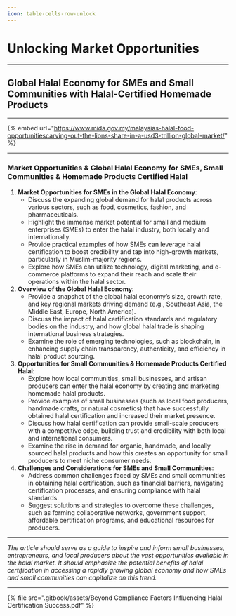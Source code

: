 ```yaml
---
icon: table-cells-row-unlock
---
```


# Unlocking Market Opportunities

***



## Global Halal Economy for SMEs and Small Communities with Halal-Certified Homemade Products



***



{% embed url="https://www.mida.gov.my/malaysias-halal-food-opportunitiescarving-out-the-lions-share-in-a-usd3-trillion-global-market/" %}

***

### Market Opportunities & Global Halal Economy for SMEs, Small Communities & Homemade Products Certified Halal

1. **Market Opportunities for SMEs in the Global Halal Economy**:
   * Discuss the expanding global demand for halal products across various sectors, such as food, cosmetics, fashion, and pharmaceuticals.
   * Highlight the immense market potential for small and medium enterprises (SMEs) to enter the halal industry, both locally and internationally.
   * Provide practical examples of how SMEs can leverage halal certification to boost credibility and tap into high-growth markets, particularly in Muslim-majority regions.
   * Explore how SMEs can utilize technology, digital marketing, and e-commerce platforms to expand their reach and scale their operations within the halal sector.
2. **Overview of the Global Halal Economy**:
   * Provide a snapshot of the global halal economy’s size, growth rate, and key regional markets driving demand (e.g., Southeast Asia, the Middle East, Europe, North America).
   * Discuss the impact of halal certification standards and regulatory bodies on the industry, and how global halal trade is shaping international business strategies.
   * Examine the role of emerging technologies, such as blockchain, in enhancing supply chain transparency, authenticity, and efficiency in halal product sourcing.
3. **Opportunities for Small Communities & Homemade Products Certified Halal**:
   * Explore how local communities, small businesses, and artisan producers can enter the halal economy by creating and marketing homemade halal products.
   * Provide examples of small businesses (such as local food producers, handmade crafts, or natural cosmetics) that have successfully obtained halal certification and increased their market presence.
   * Discuss how halal certification can provide small-scale producers with a competitive edge, building trust and credibility with both local and international consumers.
   * Examine the rise in demand for organic, handmade, and locally sourced halal products and how this creates an opportunity for small producers to meet niche consumer needs.
4. **Challenges and Considerations for SMEs and Small Communities**:
   * Address common challenges faced by SMEs and small communities in obtaining halal certification, such as financial barriers, navigating certification processes, and ensuring compliance with halal standards.
   * Suggest solutions and strategies to overcome these challenges, such as forming collaborative networks, government support, affordable certification programs, and educational resources for producers.

***

_The article should serve as a guide to inspire and inform small businesses, entrepreneurs, and local producers about the vast opportunities available in the halal market. It should emphasize the potential benefits of halal certification in accessing a rapidly growing global economy and how SMEs and small communities can capitalize on this trend._

***

{% file src=".gitbook/assets/Beyond Compliance Factors Influencing Halal Certification Success.pdf" %}

